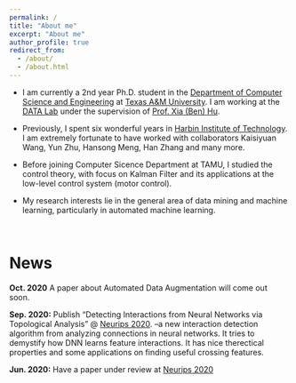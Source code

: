 ```yaml
---
permalink: /
title: "About me"
excerpt: "About me"
author_profile: true
redirect_from: 
  - /about/
  - /about.html
---
```


* I am currently a 2nd year Ph.D. student in the [Department of Computer Science and Engineering](https://engineering.tamu.edu/cse/index.html) at [Texas A&M University](https://www.tamu.edu). I am working at the [DATA Lab](http://people.tamu.edu/~guangzhou92/Data_Lab/) under the supervision of [Prof. Xia (Ben) Hu](http://faculty.cs.tamu.edu/xiahu/index.html). 

* Previously, I spent six wonderful years in [Harbin Institute of Technology](http://en.hit.edu.cn/). 
I am extremely fortunate to have worked with collaborators Kaisiyuan Wang, Yun Zhu, Hansong Meng, Han Zhang and many more.

* Before joining Computer Sicence Department at TAMU, I studied the control theory, with focus on Kalman Filter and its applications at the low-level control system (motor control).

* My research interests lie in the general area of data mining and machine learning, particularly in automated machine learning.

<br />

News
=====
**Oct. 2020** A paper about Automated Data Augmentation will come out soon.

**Sep. 2020:** Publish “Detecting Interactions from Neural Networks via Topological Analysis”  @ [Neurips 2020](https://nips.cc/Conferences/2020). –a new interaction detection algorithm from analyzing connections in neural networks. It tries to demystify how DNN learns feature interactions. It has nice therectical properties and some applications on finding useful crossing features.

**Jun. 2020:** Have a paper under review at [Neurips 2020](https://nips.cc/Conferences/2020)
